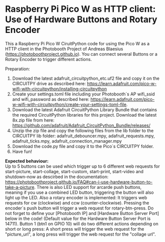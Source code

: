 # Raspberry Pi Pico W as HTTP client: Use of Hardware Buttons and Rotary Encoder
This a Raspberry Pi Pico W CiruitPython code for using the Pico W as a HTTP client in the Photobooth Project of Andreas Blaesius (https://photoboothproject.github.io). You can connect several Buttons or a Rotary Encoder to trigger different actions.

Preparation:

1. Download the latest adafruit_circuitpython_etc.uf2 file and copy it on the CIRCUITPY drive as described here: https://learn.adafruit.com/pico-w-wifi-with-circuitpython/installing-circuitpython
2. Create your settings.toml file including your Photobooth´s AP wifi_ssid and wifi_password as described here: https://learn.adafruit.com/pico-w-wifi-with-circuitpython/create-your-settings-toml-file.
3. Download the latest Adafruit CircuitPython Library Bundle that contains the required CircuitPython libraries for this project. Download the latest 8x.zip file from here: https://github.com/adafruit/Adafruit_CircuitPython_Bundle/releases/
4. Unzip the zip file and copy the following files from the lib folder to the CIRCUITPY lib folder: adafruit_debouncer.mpy, adafruit_requests.mpy, adafruit_ticks.mpy,
adafruit_connection_manager.mpy
6. Download the code.py file and copy it to the Pico´s CIRCUITPY folder.
7. Have fun!

<b>Expected behaviour:</b>  
Up to 5 buttons can be used which trigger up to 6 different web requests for start-picture, start-collage, start-custom, start-print, start-video and shutdown-now as descirbed in the documentation: https://photoboothproject.github.io/FAQ#can-i-use-hardware-button-to-take-a-picture. 
There is also LED support for arcarde push buttons, meaning if you use a combined LED button, triggering the button will also light up the LED.
Also a rotary encoder is implemented: It triggers web requests for cw (clockwise) and ccw (counter-clockwise). Pressing the encoder´s push button will trigger a web request for rotary-btn-press. 
Do not forget to define your [Photobooth IP] and [Hardware Button Server Port] below in the code! (Default value for the Hardware Button Server Port is 14711). Button 1 (btn1 on GPIO 10) will do two different actions depending on short or long press: A short press will trigger the web request for the "picture_url", a long press will trigger the web request for the "collage url". 
